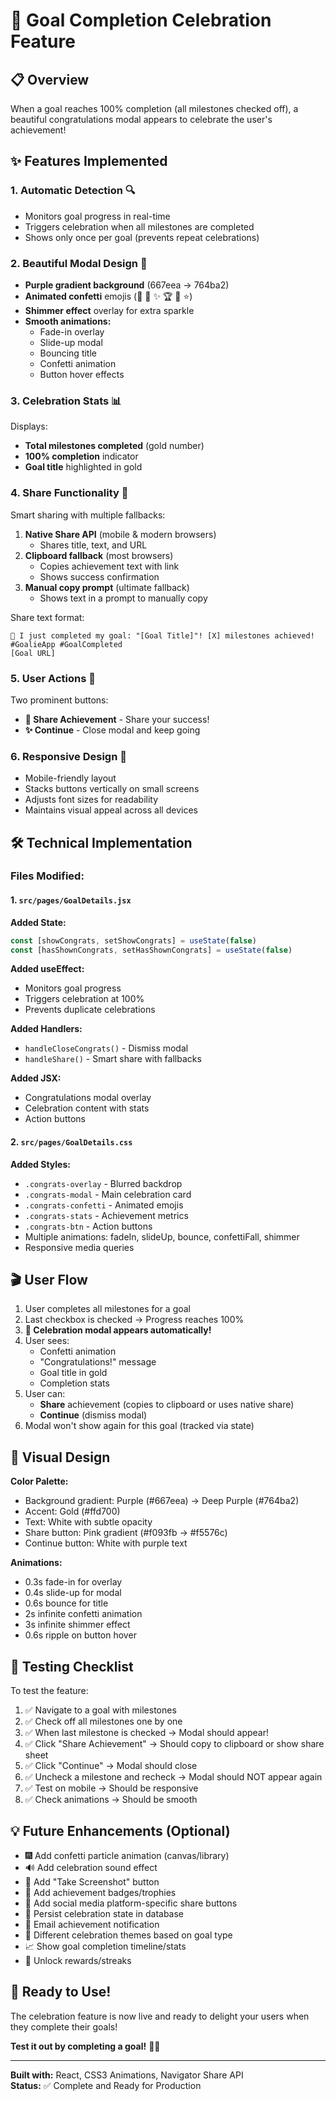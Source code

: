 # 🎉 Goal Completion Celebration Feature

## 📋 Overview
When a goal reaches 100% completion (all milestones checked off), a beautiful congratulations modal appears to celebrate the user's achievement!

## ✨ Features Implemented

### 1. **Automatic Detection** 🔍
- Monitors goal progress in real-time
- Triggers celebration when all milestones are completed
- Shows only once per goal (prevents repeat celebrations)

### 2. **Beautiful Modal Design** 🎨
- **Purple gradient background** (667eea → 764ba2)
- **Animated confetti** emojis (🎉 🎊 ✨ 🏆 🎯 ⭐)
- **Shimmer effect** overlay for extra sparkle
- **Smooth animations:**
  - Fade-in overlay
  - Slide-up modal
  - Bouncing title
  - Confetti animation
  - Button hover effects

### 3. **Celebration Stats** 📊
Displays:
- **Total milestones completed** (gold number)
- **100% completion** indicator
- **Goal title** highlighted in gold

### 4. **Share Functionality** 📢
Smart sharing with multiple fallbacks:
1. **Native Share API** (mobile & modern browsers)
   - Shares title, text, and URL
2. **Clipboard fallback** (most browsers)
   - Copies achievement text with link
   - Shows success confirmation
3. **Manual copy prompt** (ultimate fallback)
   - Shows text in a prompt to manually copy

Share text format:
```
🎉 I just completed my goal: "[Goal Title]"! [X] milestones achieved! #GoalieApp #GoalCompleted
[Goal URL]
```

### 5. **User Actions** 🎯
Two prominent buttons:
- **📢 Share Achievement** - Share your success!
- **✨ Continue** - Close modal and keep going

### 6. **Responsive Design** 📱
- Mobile-friendly layout
- Stacks buttons vertically on small screens
- Adjusts font sizes for readability
- Maintains visual appeal across all devices

## 🛠️ Technical Implementation

### Files Modified:

#### 1. `src/pages/GoalDetails.jsx`
**Added State:**
```javascript
const [showCongrats, setShowCongrats] = useState(false)
const [hasShownCongrats, setHasShownCongrats] = useState(false)
```

**Added useEffect:**
- Monitors goal progress
- Triggers celebration at 100%
- Prevents duplicate celebrations

**Added Handlers:**
- `handleCloseCongrats()` - Dismiss modal
- `handleShare()` - Smart share with fallbacks

**Added JSX:**
- Congratulations modal overlay
- Celebration content with stats
- Action buttons

#### 2. `src/pages/GoalDetails.css`
**Added Styles:**
- `.congrats-overlay` - Blurred backdrop
- `.congrats-modal` - Main celebration card
- `.congrats-confetti` - Animated emojis
- `.congrats-stats` - Achievement metrics
- `.congrats-btn` - Action buttons
- Multiple animations: fadeIn, slideUp, bounce, confettiFall, shimmer
- Responsive media queries

## 🎬 User Flow

1. User completes all milestones for a goal
2. Last checkbox is checked → Progress reaches 100%
3. **🎉 Celebration modal appears automatically!**
4. User sees:
   - Confetti animation
   - "Congratulations!" message
   - Goal title in gold
   - Completion stats
5. User can:
   - **Share** achievement (copies to clipboard or uses native share)
   - **Continue** (dismiss modal)
6. Modal won't show again for this goal (tracked via state)

## 🎨 Visual Design

**Color Palette:**
- Background gradient: Purple (#667eea) → Deep Purple (#764ba2)
- Accent: Gold (#ffd700)
- Text: White with subtle opacity
- Share button: Pink gradient (#f093fb → #f5576c)
- Continue button: White with purple text

**Animations:**
- 0.3s fade-in for overlay
- 0.4s slide-up for modal
- 0.6s bounce for title
- 2s infinite confetti animation
- 3s infinite shimmer effect
- 0.6s ripple on button hover

## 🧪 Testing Checklist

To test the feature:

1. ✅ Navigate to a goal with milestones
2. ✅ Check off all milestones one by one
3. ✅ When last milestone is checked → Modal should appear!
4. ✅ Click "Share Achievement" → Should copy to clipboard or show share sheet
5. ✅ Click "Continue" → Modal should close
6. ✅ Uncheck a milestone and recheck → Modal should NOT appear again
7. ✅ Test on mobile → Should be responsive
8. ✅ Check animations → Should be smooth

## 💡 Future Enhancements (Optional)

- 🎆 Add confetti particle animation (canvas/library)
- 🔊 Add celebration sound effect
- 📸 Add "Take Screenshot" button
- 🏅 Add achievement badges/trophies
- 📱 Add social media platform-specific share buttons
- 💾 Persist celebration state in database
- 📧 Email achievement notification
- 🎊 Different celebration themes based on goal type
- 📈 Show goal completion timeline/stats
- 🎁 Unlock rewards/streaks

## 🚀 Ready to Use!

The celebration feature is now live and ready to delight your users when they complete their goals! 

**Test it out by completing a goal!** 🎯✨

---

**Built with:** React, CSS3 Animations, Navigator Share API  
**Status:** ✅ Complete and Ready for Production

